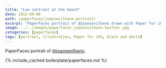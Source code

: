 ```yaml
---
title: "Low contrast at the beach"
date: 2012-09-06
path: /paperfaces/joaosevilhano-portrait/
excerpt: "PaperFaces portrait of @joaosevilhano drawn with Paper for iOS on an iPad."
image: ../../images/paperfaces-joaosevilhano-twitter.jpg
categories: [paperfaces]
tags: [portrait, illustration, Paper for iOS, black and white]
---
```


PaperFaces portrait of [@joaosevilhano](https://twitter.com/joaosevilhano).

{% include_cached boilerplate/paperfaces.md %}
